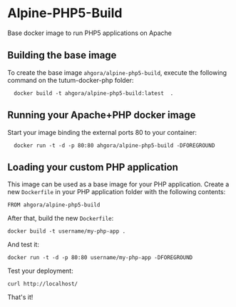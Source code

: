 Alpine-PHP5-Build
===================


Base docker image to run PHP5 applications on Apache



Building the base image
-----------------------

To create the base image `ahgora/alpine-php5-build`, execute the following command on the tutum-docker-php folder:

      docker build -t ahgora/alpine-php5-build:latest  .


Running your Apache+PHP docker image
------------------------------------

Start your image binding the external ports 80 to your container:

      docker run -t -d -p 80:80 ahgora/alpine-php5-build -DFOREGROUND


Loading your custom PHP application
-----------------------------------

This image can be used as a base image for your PHP application. Create a new `Dockerfile` in your
PHP application folder with the following contents:

    FROM ahgora/alpine-php5-build

After that, build the new `Dockerfile`:

    docker build -t username/my-php-app .

And test it:

    docker run -t -d -p 80:80 username/my-php-app -DFOREGROUND 

Test your deployment:

    curl http://localhost/

That's it!

